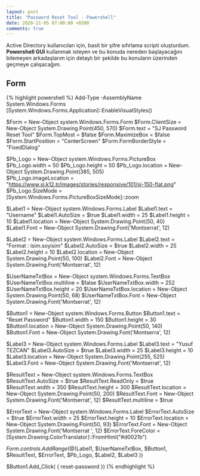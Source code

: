 ```yaml
---
layout: post
title: "Password Reset Tool - Powershell"
date: 2020-11-05 07:00:00 +0200
comments: true
---
```


Active Directory kullanıcıları için, basit bir şifre sıfırlama scripti oluşturdum. **Powershell GUI** kullanmak isteyen ve bu konuda nereden başlayacağını bilemeyen arkadaşlarım için detaylı bir şekilde bu konuların üzerinden geçmeye çalışacağım.

## Form

{% highlight powershell %}
Add-Type -AssemblyName System.Windows.Forms
[System.Windows.Forms.Application]::EnableVisualStyles()

$Form = New-Object system.Windows.Forms.Form
$Form.ClientSize = New-Object System.Drawing.Point(450, 570)
$Form.text = "SJ Password Reset Tool"
$Form.TopMost = $false
$Form.MaximizeBox = $false
$Form.StartPosition = "CenterScreen"
\$Form.FormBorderStyle = "FixedDialog"

$Pb_Logo = New-Object system.Windows.Forms.PictureBox
$Pb_Logo.width = 50
$Pb_Logo.height = 50
$Pb_Logo.location = New-Object System.Drawing.Point(385, 505)  
$Pb_Logo.imageLocation = "https://www.sj.k12.tr/images/stories/responsive/101/sj-150-flat.png"
$Pb_Logo.SizeMode = [System.Windows.Forms.PictureBoxSizeMode]::zoom

$Label1 = New-Object system.Windows.Forms.Label
$Label1.text = "Username"
$Label1.AutoSize = $true
$Label1.width = 25
$Label1.height = 10
$Label1.location = New-Object System.Drawing.Point(50, 40)
$Label1.Font = New-Object System.Drawing.Font('Montserrat', 12)

$Label2 = New-Object system.Windows.Forms.Label
$Label2.text = "Format : isim.soyisim"
$Label2.AutoSize = $true
$Label2.width = 25
$Label2.height = 10
$Label2.location = New-Object System.Drawing.Point(50, 100)
$Label2.Font = New-Object System.Drawing.Font('Montserrat', 12)

$UserNameTxtBox = New-Object system.Windows.Forms.TextBox
$UserNameTxtBox.multiline = $false
$UserNameTxtBox.width = 252
$UserNameTxtBox.height = 20
$UserNameTxtBox.location = New-Object System.Drawing.Point(50, 68)
\$UserNameTxtBox.Font = New-Object System.Drawing.Font('Montserrat', 12)

$Button1 = New-Object system.Windows.Forms.Button
$Button1.text = "Reset Password"
$Button1.width = 150
$Button1.height = 30
$Button1.location = New-Object System.Drawing.Point(50, 140)
$Button1.Font = New-Object System.Drawing.Font('Montserra', 12)

$Label3 = New-Object system.Windows.Forms.Label
$Label3.text = "Yusuf TEZCAN"
$Label3.AutoSize = $true
$Label3.width = 25
$Label3.height = 10
$Label3.location = New-Object System.Drawing.Point(255, 525)
$Label3.Font = New-Object System.Drawing.Font('Montserrat', 12)

$ResultText = New-Object system.Windows.Forms.TextBox
$ResultText.AutoSize = $true
$ResultText.ReadOnly = $true
$ResultText.width = 350
$ResultText.height = 300
$ResultText.location = New-Object System.Drawing.Point(50, 200)
$ResultText.Font = New-Object System.Drawing.Font('Montserrat', 12)
$ResultText.multiline = \$true

$ErrorText = New-Object system.Windows.Forms.Label
$ErrorText.AutoSize = $true
$ErrorText.width = 25
$ErrorText.height = 10
$ErrorText.location = New-Object System.Drawing.Point(50, 93)
$ErrorText.Font = New-Object System.Drawing.Font('Montserrat ', 12)
$ErrorText.ForeColor = [System.Drawing.ColorTranslator]::FromHtml("#d0021b")

$Form.controls.AddRange(@($Label1, $UserNameTxtBox, $Button1, $ResultText, $ErrorText, $Pb_Logo, $Label2, \$Label3 ))

\$Button1.Add_Click( { reset-password })
{% endhighlight %}
